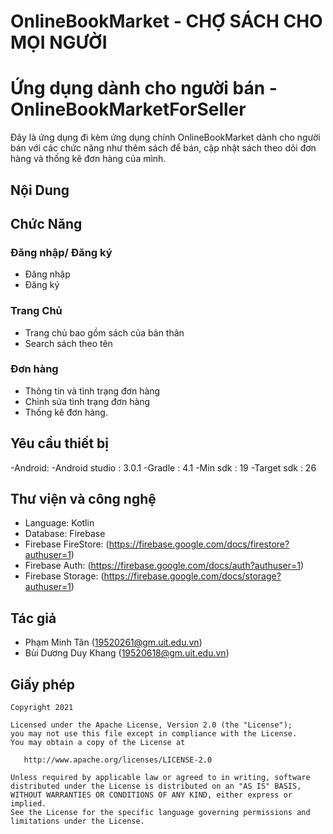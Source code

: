 # OnlineBookMarket - CHỢ SÁCH CHO MỌI NGƯỜI
# Ứng dụng dành cho người bán - OnlineBookMarketForSeller
Đây là ứng dụng đi kèm ứng dụng chính OnlineBookMarket dành cho người bán với các chức năng như thêm sách để bán, cập nhật sách theo dõi đơn hàng và thống kê đơn hàng của mình.

## Nội Dung

## Chức Năng

### Đăng nhập/ Đăng ký

- Đăng nhập
- Đăng ký

### Trang Chủ

- Trang chủ bao gồm sách của bản thân
- Search sách theo tên

### Đơn hàng

- Thông tin và tình trạng đơn hàng
- Chỉnh sửa tình trạng đơn hàng
- Thống kê đơn hàng.

## Yêu cầu thiết bị

-Android:
   -Android studio : 3.0.1
   -Gradle : 4.1
   -Min sdk : 19
   -Target sdk : 26

## Thư viện và công nghệ

- Language: Kotlin
- Database: Firebase
- Firebase FireStore: (https://firebase.google.com/docs/firestore?authuser=1)
- Firebase Auth: (https://firebase.google.com/docs/auth?authuser=1)
- Firebase Storage: (https://firebase.google.com/docs/storage?authuser=1)

## Tác giả

- Phạm Minh Tân (19520261@gm.uit.edu.vn)
- Bùi Dương Duy Khang (19520618@gm.uit.edu.vn)

## Giấy phép


    Copyright 2021

    Licensed under the Apache License, Version 2.0 (the "License");
    you may not use this file except in compliance with the License.
    You may obtain a copy of the License at

       http://www.apache.org/licenses/LICENSE-2.0

    Unless required by applicable law or agreed to in writing, software
    distributed under the License is distributed on an "AS IS" BASIS,
    WITHOUT WARRANTIES OR CONDITIONS OF ANY KIND, either express or implied.
    See the License for the specific language governing permissions and
    limitations under the License.


